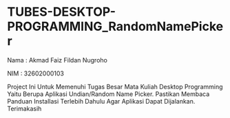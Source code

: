 # TUBES-DESKTOP-PROGRAMMING_RandomNamePicker

Nama  : Akmad Faiz Fildan Nugroho

NIM   : 32602000103

Project Ini Untuk Memenuhi Tugas Besar Mata Kuliah Desktop Programming Yaitu Berupa Aplikasi Undian/Random Name Picker. Pastikan Membaca Panduan Installasi Terlebih Dahulu Agar Aplikasi Dapat Dijalankan. Terimakasih
